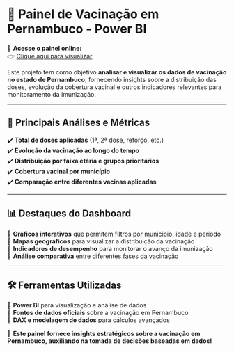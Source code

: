 # 💉 Painel de Vacinação em Pernambuco - Power BI  

🔗 **Acesse o painel online:**  
👉 [Clique aqui para visualizar](https://devcmsaliba.github.io/PBI-Project1/)

Este projeto tem como objetivo **analisar e visualizar os dados de vacinação no estado de Pernambuco**, fornecendo insights sobre a distribuição das doses, evolução da cobertura vacinal e outros indicadores relevantes para monitoramento da imunização.  

---

## 📌 **Principais Análises e Métricas**  
✔️ **Total de doses aplicadas** (1ª, 2ª dose, reforço, etc.)  
✔️ **Evolução da vacinação ao longo do tempo**  
✔️ **Distribuição por faixa etária e grupos prioritários**  
✔️ **Cobertura vacinal por município**  
✔️ **Comparação entre diferentes vacinas aplicadas**  

---

## 📊 **Destaques do Dashboard**  
🔹 **Gráficos interativos** que permitem filtros por município, idade e período  
🔹 **Mapas geográficos** para visualizar a distribuição da vacinação  
🔹 **Indicadores de desempenho** para monitorar o avanço da imunização  
🔹 **Análise comparativa** entre diferentes fases da vacinação  

---

## 🛠️ **Ferramentas Utilizadas**  
📌 **Power BI** para visualização e análise de dados  
📌 **Fontes de dados oficiais** sobre a vacinação em Pernambuco  
📌 **DAX e modelagem de dados** para cálculos avançados  

🚀 **Este painel fornece insights estratégicos sobre a vacinação em Pernambuco, auxiliando na tomada de decisões baseadas em dados!**  

